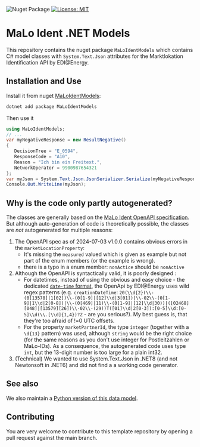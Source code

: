 ![Nuget Package](https://badgen.net/nuget/v/MaLoIdentModels)
[![License: MIT](https://img.shields.io/badge/License-MIT-yellow.svg)](LICENSE)

# MaLo Ident .NET Models
This repository contains the nuget package `MaLoIdentModels` which contains C# model classes with `System.Text.Json` attributes for the Marktlokation Identification API by EDI@Energy.

## Installation and Use
Install it from nuget [MaLoIdentModels](https://www.nuget.org/packages/MaLoIdentModels):

```bash
dotnet add package MaLoIdentModels
```
Then use it
```c#
using MaLoIdentModels;
// ...
var myNegativeResponse = new ResultNegative()
{
   DecisionTree = "E_0594",
   ResponseCode = "A10",
   Reason = "Ich bin ein Freitext.",
   NetworkOperator = 9900987654321
};
var myJson = System.Text.Json.JsonSerializer.Serialize(myNegativeResponse);
Console.Out.WriteLine(myJson);
```

## Why is the code only partly autogenerated?
The classes are generally based on the [MaLo Ident OpenAPI specification](https://app.swaggerhub.com/apis/edi-energy/MaLoIdent_2024-07-03/v1.0.0).
But although auto-generation of code is theoretically possible, the classes are _not_ autogenerated for multiple reasons:
1. The OpenAPI spec as of 2024-07-03 v1.0.0 contains obvious errors in the `marketLocationProperty`:
   - It's missing the `measured` valued which is given as example but not part of the enum members (or the example is wrong).
   - there is a typo in a enum member: `nonActice` should be `nonActive`
2. Although the OpenAPI is syntactically valid, it is poorly designed <!-- as you'd expect from edi@energy -->:
   - For datetimes, instead of using the obvious and easy choice - the dedicated [`date-time` format](https://swagger.io/docs/specification/v3_0/data-models/data-types/#string-formats), the OpenApi by EDI@Energy uses wild regex patterns (e.g. `creationDateTime`: `20(\\d{2}(\\-(0[13578]|1[02])\\-(0[1-9]|[12]\\d|3[01])|\\-02\\-(0[1-9]|1\\d|2[0-8])|\\-(0[469]|11)\\-(0[1-9]|[12]\\d|30))|([02468][048]|[13579][26])\\-02\\-(29))T([01]\\d|2[0-3]):[0-5]\\d:[0-5]\\d(\\.[\\d]{1,4})?Z` - are you serious?). My best guess is, that they're too afraid of !=0 UTC offsets.
   - For the property `marketPartnerId`, the type `integer` (together with a `\d{13}` pattern) was used, although `string` would be the right choice (for the same reasons as you don't use integer for Postleitzahlen or MaLo-IDs). As a consequence, the autogenerated code uses type `int`, but the 13-digit number is too large for a plain int32.
3. (Technical) We wanted to use System.Text.Json in .NET8 (and not Newtonsoft in .NET6) and did not find a a working code generator.

## See also
We also maintain a [Python version of this data model](https://github.com/Hochfrequenz/malo-ident-python-models).

## Contributing
You are very welcome to contribute to this template repository by opening a pull request against the main branch.